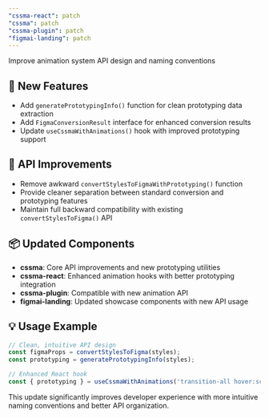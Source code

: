 ```yaml
---
"cssma-react": patch
"cssma": patch
"cssma-plugin": patch
"figmai-landing": patch
---
```


Improve animation system API design and naming conventions

## 🚀 New Features
- Add `generatePrototypingInfo()` function for clean prototyping data extraction
- Add `FigmaConversionResult` interface for enhanced conversion results
- Update `useCssmaWithAnimations()` hook with improved prototyping support

## 🔧 API Improvements  
- Remove awkward `convertStylesToFigmaWithPrototyping()` function
- Provide cleaner separation between standard conversion and prototyping features
- Maintain full backward compatibility with existing `convertStylesToFigma()` API

## 📦 Updated Components
- **cssma**: Core API improvements and new prototyping utilities
- **cssma-react**: Enhanced animation hooks with better prototyping integration
- **cssma-plugin**: Compatible with new animation API
- **figmai-landing**: Updated showcase components with new API usage

## 💡 Usage Example
```typescript
// Clean, intuitive API design
const figmaProps = convertStylesToFigma(styles);
const prototyping = generatePrototypingInfo(styles);

// Enhanced React hook
const { prototyping } = useCssmaWithAnimations('transition-all hover:scale-105');
```

This update significantly improves developer experience with more intuitive naming conventions and better API organization.
